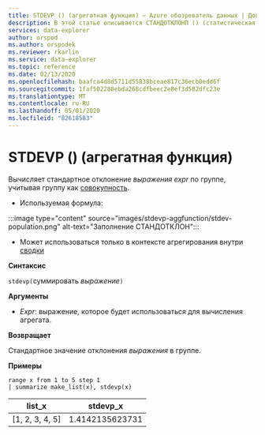 ```yaml
---
title: STDEVP () (агрегатная функция) — Azure обозреватель данных | Документация Майкрософт
description: В этой статье описывается СТАНДОТКЛОНП () (статистическая функция) в обозреватель данных Azure.
services: data-explorer
author: orspod
ms.author: orspodek
ms.reviewer: rkarlin
ms.service: data-explorer
ms.topic: reference
ms.date: 02/13/2020
ms.openlocfilehash: baafca4d8d5711d55838bceae817c36ecb0edd6f
ms.sourcegitcommit: 1faf502280ebda268cdfbeec2e8ef3d582dfc23e
ms.translationtype: MT
ms.contentlocale: ru-RU
ms.lasthandoff: 05/01/2020
ms.locfileid: "82618583"
---
```

# <a name="stdevp-aggregation-function"></a>STDEVP () (агрегатная функция)

Вычисляет стандартное отклонение *выражения expr* по группе, учитывая группу как [совокупность](https://en.wikipedia.org/wiki/Statistical_population). 

* Используемая формула:

:::image type="content" source="images/stdevp-aggfunction/stdev-population.png" alt-text="Заполнение СТАНДОТКЛОН":::

* Может использоваться только в контексте агрегирования внутри [сводки](summarizeoperator.md)

**Синтаксис**

`stdevp(`суммировать *выражение*`)`

**Аргументы**

* *Expr*: выражение, которое будет использоваться для вычисления агрегата. 

**Возвращает**

Стандартное значение отклонения *выражения* в группе.
 
**Примеры**

```kusto
range x from 1 to 5 step 1
| summarize make_list(x), stdevp(x)

```

|list_x|stdevp_x|
|---|---|
|[1, 2, 3, 4, 5]|1.4142135623731|